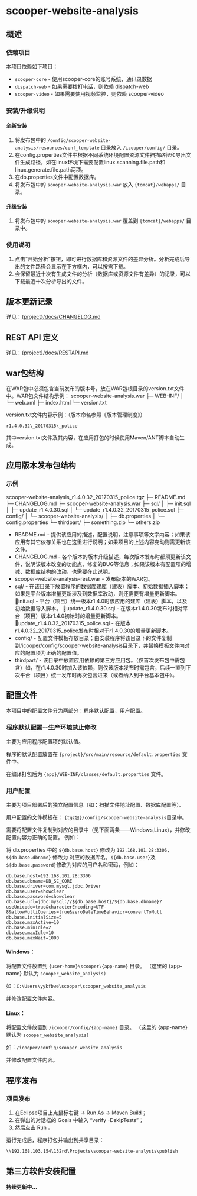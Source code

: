 # scooper-website-analysis


## 概述


### 依赖项目
本项目依赖如下项目：
- `scooper-core` - 使用scooper-core的账号系统，通讯录数据
- `dispatch-web` - 如果需要拨打电话，则依赖 dispatch-web
- `scooper-video` - 如果需要使用视频监控，则依赖 scooper-video

### 安装/升级说明
#### 全新安装
1. 将发布包中的 `/config/scooper-website-analysis/resources/conf_template` 目录放入 `/icooper/config/` 目录。
2. 在config.properties文件中根据不同系统环境配置资源文件扫描路径和导出文件生成路径，如在linux环境下需要配置linux.scanning.file.path和linux.generate.file.path两项。
3. 在db.properties文件中配置数据库。  
4. 将发布包中的 `scooper-website-analysis.war` 放入 `{tomcat}/webapps/` 目录。

#### 升级安装
1. 将发布包中的 `scooper-website-analysis.war` 覆盖到 `{tomcat}/webapps/` 目录中。

### 使用说明
1. 点击“开始分析”按钮，即可进行数据库和资源文件的差异分析。分析完成后导出的文件路径会显示在下方框内，可以按需下载。
2. 会保留最近十次有生成文件的分析（数据库或资源文件有差异）的记录，可以下载最近十次分析导出的文件。


## 版本更新记录

详见：[{project}/docs/CHANGELOG.md](CHANGELOG.md)

## REST API 定义

详见：[{project}/docs/RESTAPI.md](RESTAPI.md)


## war包结构
在WAR包中必须包含当前发布的版本号，放在WAR包根目录的version.txt文件中。WAR包文件结构示例：
scooper-website-analysis.war
  ├─ WEB-INF/
  │   └─ web.xml
  ├─ index.html
  └─ version.txt

version.txt文件内容示例：（版本命名参照《版本管理制度》）
```
r1.4.0.32\_20170315\_police
```

其中version.txt文件及其内容，在应用打包的时候使用Maven/ANT脚本自动生成。


## 应用版本发布包结构

### 示例
scooper-website-analysis_r1.4.0.32_20170315_police.tgz
  ├─ README.md
  ├─ CHANGELOG.md
  ├─ scooper-website-analysis.war
  ├─ sql/
  │    ├─ init.sql
  │    ├─ update_r1.4.0.30.sql
  │    └─ update_r1.4.0.32_20170315_police.sql
  ├─ config/
  │    └─ scooper-website-analysis/
  │         ├─ db.properties
  │         └─ config.properties
  └─ thirdpart/
       ├─ something.zip
       └─ others.zip
- README.md - 提供该应用的描述，配置说明，注意事项等文字内容；如果该应用有其它依存关系也在这里进行说明；如果项目的上述内容变动则需更新该文件。
- CHANGELOG.md - 各个版本的版本升级描述，每次版本发布时都须更新该文件，说明该版本改变的功能点、修复的BUG等信息；如果该版本有配置项的增减、数据库结构的改动，也需要在此说明。
- scooper-website-analysis-rest.war - 发布版本的WAR包。
- sql/ - 在该目录下放置程序的数据库建库（建表）脚本、初始数据插入脚本；如果是平台版本增量更新涉及到数据库改动，则还需要有增量更新脚本。
init.sql - 平台（项目）统一版本r1.4.0时该应用的建库（建表）脚本，以及初始数据导入脚本。
update_r1.4.0.30.sql - 在版本r1.4.0.30发布时相对平台（项目）版本r1.4.0初始时的增量更新脚本。
update_r1.4.0.32_20170315_police.sql - 在版本r1.4.0.32_20170315_police发布时相对于r1.4.0.30的增量更新脚本。
- config/ - 配置文件模板存放目录；由安装程序将该目录下的文件复制到/icooper/config/scooper-website-analysis目录下，并替换模板文件内对应的配置项为正确的配置值。
- thirdpart/ - 该目录中放置应用依赖的第三方应用包。（仅首次发布包中需包含）如，在r1.4.0.30时加入该依赖，则仅该版本发布时需包含，后续一直到下次平台（项目）统一发布时再次包含进来（或者纳入到平台基本包中）。


## 配置文件
本项目中的配置文件分为两部分：程序默认配置，用户配置。

### 程序默认配置--生产环境禁止修改
主要为应用程序配置项的默认值。

程序的默认配置放置在 `{project}/src/main/resource/default.properties` 文件中。

在编译打包后为 `{app}/WEB-INF/classes/default.properties` 文件。

### 用户配置
主要为项目部署后的独立配置信息（如：扫描文件地址配置、数据库配置等）。

用户配置的文件模板在： `{tgz包}/config/scooper-website-analysis`目录中。

需要将配置文件复制到对应的目录中（见下面两条——Windows,Linux），并修改配置内容为正确的配置。
例如：

将 db.properties 中的 `${db.base.host}` 修改为 `192.168.101.28:3306`， `${db.base.dbname}` 修改为 对应的数据库名，`${db.base.user}`及`${db.base.password}`修改为对应的用户名和密码，例如：

```
db.base.host=192.168.101.28:3306
db.base.dbname=DB_SC_CORE
db.base.driver=com.mysql.jdbc.Driver
db.base.user=showclear
db.base.password=showclear
db.base.url=jdbc:mysql://${db.base.host}/${db.base.dbname}?useUnicode=true&characterEncoding=UTF-8&allowMultiQueries=true&zeroDateTimeBehavior=convertToNull
db.base.initialSize=5
db.base.maxActive=10
db.base.minIdle=2
db.base.maxIdle=10
db.base.maxWait=1000
```

#### Windows：
将配置文件放置到 `{user-home}\scooper\{app-name}` 目录。
（这里的 {app-name} 默认为 `scooper_website_analysis`）

如：`C:\Users\yykfbwe\scooper\scooper_website_analysis`

并修改配置文件内容。

#### Linux：
将配置文件放置到 `/icooper/config/{app-name}` 目录。
（这里的 {app-name} 默认为 `scooper_website_analysis`）

如：`/icooper/config/scooper_website_analysis`

并修改配置文件内容。


## 程序发布

### 项目发布
1. 在Eclipse项目上点鼠标右键 -> Run As -> Maven Build；
2. 在弹出的对话框的 Goals 中输入 “verify -DskipTests”；
3. 然后点击 Run 。

运行完成后，程序打包并输出到共享目录：
```
\\192.168.103.154\132rd\Projects\scooper-website-analysis\publish
```

## 第三方软件安装配置


#### 持续更新中...